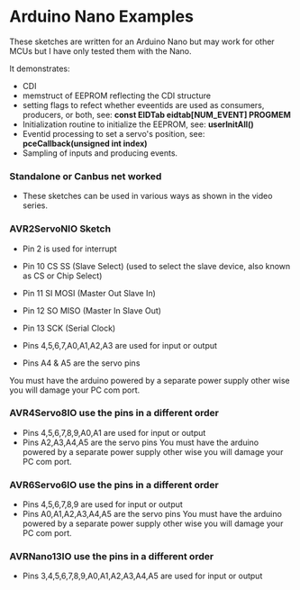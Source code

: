 # Arduino Nano Examples

These sketches are written for an Arduino Nano but may work for other MCUs but I have only tested them with the Nano.

It demonstrates: 
* CDI
* memstruct of EEPROM reflecting the CDI structure
* setting flags to refect whether eveentids are used as consumers, producers, or both, see: **const EIDTab eidtab[NUM_EVENT] PROGMEM**
* Initialization routine to initialize the EEPROM, see: **userInitAll()**
* Eventid processing to set a servo's position, see: **pceCallback(unsigned int index)**
* Sampling of inputs and producing events.

### Standalone or Canbus net worked
  - These sketches can be used in various ways as shown in the video series.

### AVR2ServoNIO Sketch
  - Pin 2 is used for interrupt
  - Pin 10 CS SS (Slave Select) (used to select the slave device, also known as CS or Chip Select)
  - Pin 11 SI MOSI (Master Out Slave In)
  - Pin 12 SO MISO (Master In Slave Out)
  - Pin 13 SCK (Serial Clock)

  - Pins 4,5,6,7,A0,A1,A2,A3 are used for input or output
  - Pins A4 & A5 are the servo pins

You must have the arduino powered by a separate power supply other wise you will damage your PC com port.

### AVR4Servo8IO use the pins in a different order
  - Pins 4,5,6,7,8,9,A0,A1 are used for input or output
  - Pins A2,A3,A4,A5 are the servo pins
You must have the arduino powered by a separate power supply other wise you will damage your PC com port.

### AVR6Servo6IO use the pins in a different order
  - Pins 4,5,6,7,8,9 are used for input or output
  - Pins A0,A1,A2,A3,A4,A5 are the servo pins
You must have the arduino powered by a separate power supply other wise you will damage your PC com port.

### AVRNano13IO use the pins in a different order
  - Pins 3,4,5,6,7,8,9,A0,A1,A2,A3,A4,A5 are used for input or output
 

